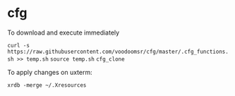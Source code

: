 # cfg

To download and execute immediately 

`curl -s https://raw.githubusercontent.com/voodoomsr/cfg/master/.cfg_functions.sh >> temp.sh`
`source temp.sh`
`cfg_clone`


To apply changes on uxterm:

`xrdb -merge ~/.Xresources`
